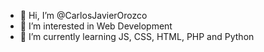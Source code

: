 - 👋 Hi, I’m @CarlosJavierOrozco
- 👀 I’m interested in Web Development
- 🌱 I’m currently learning JS, CSS, HTML, PHP and Python
<!---
- 💞️ I’m looking to collaborate on ...
- 📫 How to reach me ...
--->
<!---
CarlosJavierOrozco/CarlosJavierOrozco is a ✨ special ✨ repository because its `README.md` (this file) appears on your GitHub profile.
You can click the Preview link to take a look at your changes.
--->
